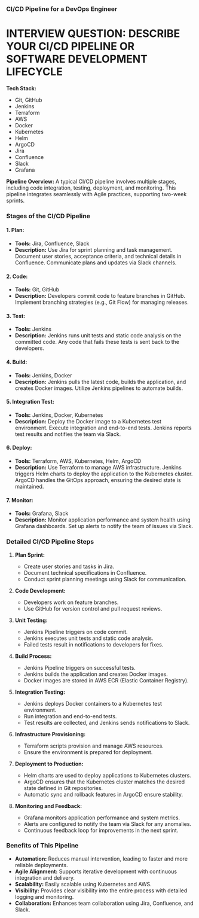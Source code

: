 ### CI/CD Pipeline for a DevOps Engineer
# INTERVIEW QUESTION: DESCRIBE YOUR CI/CD PIPELINE OR SOFTWARE DEVELOPMENT LIFECYCLE

**Tech Stack:**
- Git, GitHub
- Jenkins
- Terraform
- AWS
- Docker
- Kubernetes
- Helm
- ArgoCD
- Jira
- Confluence
- Slack
- Grafana

**Pipeline Overview:**
A typical CI/CD pipeline involves multiple stages, including code integration, testing, deployment, and monitoring. This pipeline integrates seamlessly with Agile practices, supporting two-week sprints.

### Stages of the CI/CD Pipeline

#### 1. **Plan:**
- **Tools:** Jira, Confluence, Slack
- **Description:** Use Jira for sprint planning and task management. Document user stories, acceptance criteria, and technical details in Confluence. Communicate plans and updates via Slack channels.

#### 2. **Code:**
- **Tools:** Git, GitHub
- **Description:** Developers commit code to feature branches in GitHub. Implement branching strategies (e.g., Git Flow) for managing releases.

#### 3. **Test:**
- **Tools:** Jenkins
- **Description:** Jenkins runs unit tests and static code analysis on the committed code. Any code that fails these tests is sent back to the developers.

#### 4. **Build:**
- **Tools:** Jenkins, Docker
- **Description:** Jenkins pulls the latest code, builds the application, and creates Docker images. Utilize Jenkins pipelines to automate builds.

#### 5. **Integration Test:**
- **Tools:** Jenkins, Docker, Kubernetes
- **Description:** Deploy the Docker image to a Kubernetes test environment. Execute integration and end-to-end tests. Jenkins reports test results and notifies the team via Slack.

#### 6. **Deploy:**
- **Tools:** Terraform, AWS, Kubernetes, Helm, ArgoCD
- **Description:** Use Terraform to manage AWS infrastructure. Jenkins triggers Helm charts to deploy the application to the Kubernetes cluster. ArgoCD handles the GitOps approach, ensuring the desired state is maintained.

#### 7. **Monitor:**
- **Tools:** Grafana, Slack
- **Description:** Monitor application performance and system health using Grafana dashboards. Set up alerts to notify the team of issues via Slack.

### Detailed CI/CD Pipeline Steps

1. **Plan Sprint:**
   - Create user stories and tasks in Jira.
   - Document technical specifications in Confluence.
   - Conduct sprint planning meetings using Slack for communication.

2. **Code Development:**
   - Developers work on feature branches.
   - Use GitHub for version control and pull request reviews.

3. **Unit Testing:**
   - Jenkins Pipeline triggers on code commit.
   - Jenkins executes unit tests and static code analysis.
   - Failed tests result in notifications to developers for fixes.

4. **Build Process:**
   - Jenkins Pipeline triggers on successful tests.
   - Jenkins builds the application and creates Docker images.
   - Docker images are stored in AWS ECR (Elastic Container Registry).

5. **Integration Testing:**
   - Jenkins deploys Docker containers to a Kubernetes test environment.
   - Run integration and end-to-end tests.
   - Test results are collected, and Jenkins sends notifications to Slack.

6. **Infrastructure Provisioning:**
   - Terraform scripts provision and manage AWS resources.
   - Ensure the environment is prepared for deployment.

7. **Deployment to Production:**
   - Helm charts are used to deploy applications to Kubernetes clusters.
   - ArgoCD ensures that the Kubernetes cluster matches the desired state defined in Git repositories.
   - Automatic sync and rollback features in ArgoCD ensure stability.

8. **Monitoring and Feedback:**
   - Grafana monitors application performance and system metrics.
   - Alerts are configured to notify the team via Slack for any anomalies.
   - Continuous feedback loop for improvements in the next sprint.

### Benefits of This Pipeline
- **Automation:** Reduces manual intervention, leading to faster and more reliable deployments.
- **Agile Alignment:** Supports iterative development with continuous integration and delivery.
- **Scalability:** Easily scalable using Kubernetes and AWS.
- **Visibility:** Provides clear visibility into the entire process with detailed logging and monitoring.
- **Collaboration:** Enhances team collaboration using Jira, Confluence, and Slack.

